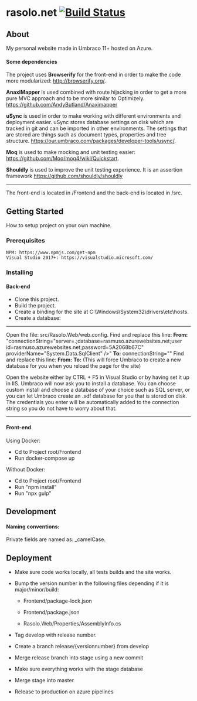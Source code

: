 # rasolo.net [![Build Status](https://dev.azure.com/rasmusolofssons/rasolo/_apis/build/status/rasolo%20-%201%20-%20CI?branchName=master)](https://dev.azure.com/rasmusolofssons/rasolo/_build/latest?definitionId=2&branchName=master)

## About ##
My personal website made in Umbraco 11+ hosted on Azure.

#### Some dependencies

The project uses **Browserify** for the front-end in order to make the code more modularized: http://browserify.org/.

**AnaxiMapper** is used combined with route hijacking in order to get a more pure MVC approach and to be more similar to Optimizely. https://github.com/AndyButland/Anaximapper

**uSync** is used in order to make working with different environments and deployment easier. uSync stores database settings on disk which are tracked in git and can be imported in other environments. The settings that are stored are things such as document types, properties and tree structure. https://our.umbraco.com/packages/developer-tools/usync/.

**Moq** is used to make mocking and unit testing easier: https://github.com/Moq/moq4/wiki/Quickstart.

**Shouldly** is used to improve the unit testing experience. It is an assertion framework https://github.com/shouldly/shouldly

___

The front-end is located in /Frontend and the back-end is located in /src.

## Getting Started
How to setup project on your own machine.
### Prerequisites
```
NPM: https://www.npmjs.com/get-npm
Visual Studio 2017+: https://visualstudio.microsoft.com/
```

### Installing

#### Back-end
* Clone this project.
* Build the project.
* Create a binding for the site at C:\Windows\System32\drivers\etc\hosts.
* Create a database:
___
Open the file: src/Rasolo.Web/web.config.
Find and replace this line:
**From:** "connectionString="server=.;database=rasmuso.azurewebsites.net;user id=rasmuso.azurewebsites.net;password=5A2068b67C" providerName="System.Data.SqlClient" />"
**To:** connectionString=""
Find and replace this line:
**From:** <add key="Umbraco.Core.ConfigurationStatus" value="{version}" />
**To:** <add key="Umbraco.Core.ConfigurationStatus" value="" />
(This will force Umbraco to create a new database for you when you reload the page for the site)

Open the website either by CTRL + F5 in Visual Studio or by having set it up in IIS. Umbraco will now ask you to install a database. You can choose custom install and choose a database of your choice such as SQL server, or you can let Umbraco create an .sdf database for you that is stored on disk. The credentials you enter will be automatically added to the connection string so you do not have to worry about that.

___
#### Front-end
Using Docker:
* Cd to Project root/Frontend
* Run docker-compose up

Without Docker:
* Cd to Project root/Frontend
* Run "npm install"
* Run "npx gulp"

## Development
#### Naming conventions:
Private fields are named as: _camelCase.

## Deployment

* Make sure code works locally, all tests builds and the site works.
* Bump the version number in the following files depending if it is major/minor/build:

  * Frontend/package-lock.json

  * Frontend/package.json

  * Rasolo.Web/Properties/AssemblyInfo.cs
* Tag develop with release number.
* Create a branch release/{versionnumber} from develop
* Merge release branch into stage using a new commit
* Make sure everything works with the stage database
* Merge stage into master
* Release to production on azure pipelines